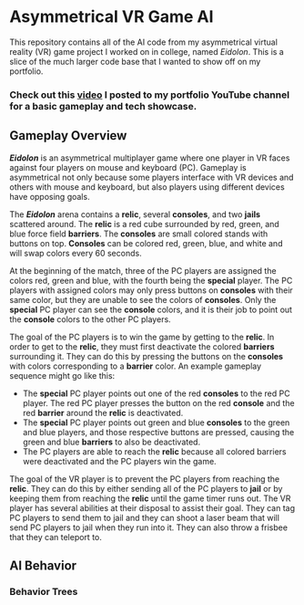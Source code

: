 # Asymmetrical VR Game AI
This repository contains all of the AI code from my asymmetrical virtual reality (VR) game project I worked on in college, named *Eidolon*. This is a slice of the much larger code base that I wanted to show off on my portfolio. 

### Check out this [video](https://youtu.be/dneIoCeTpTM?si=D8zD-7PSECiqe2Cy) I posted to my portfolio YouTube channel for a basic gameplay and tech showcase.

## Gameplay Overview
***Eidolon*** is an asymmetrical multiplayer game where one player in VR faces against four players on mouse and keyboard (PC). Gameplay is asymmetrical not only because some players interface with VR devices and others with mouse and keyboard, but also players using different devices have opposing goals.

The ***Eidolon*** arena contains a **relic**, several **consoles**, and two **jails** scattered around. The **relic** is a red cube surrounded by red, green, and blue force field **barriers**. The **consoles** are small colored stands with buttons on top. **Consoles** can be colored red, green, blue, and white and will swap colors every 60 seconds.

At the beginning of the match, three of the PC players are assigned the colors red, green and blue, with the fourth being the **special** player. The PC players with assigned colors may only press buttons on **consoles** with their same color, but they are unable to see the colors of **consoles**. Only the **special** PC player can see the **console** colors, and it is their job to point out the **console** colors to the other PC players. 

The goal of the PC players is to win the game by getting to the **relic**. In order to get to the **relic**, they must first deactivate the colored **barriers** surrounding it. They can do this by pressing the buttons on the **consoles** with colors corresponding to a **barrier** color. An example gameplay sequence might go like this:

- The **special** PC player points out one of the red **consoles** to the red PC player. The red PC player presses the button on the red **console** and the red **barrier** around the **relic** is deactivated. 
- The **special** PC player points out green and blue **consoles** to the green and blue players, and those respective buttons are pressed, causing the green and blue **barriers** to also be deactivated.
- The PC players are able to reach the **relic** because all colored barriers were deactivated and the PC players win the game.

The goal of the VR player is to prevent the PC players from reaching the **relic**. They can do this by either sending all of the PC players to **jail** or by keeping them from reaching the **relic** until the game timer runs out. The VR player has several abilities at their disposal to assist their goal. They can tag PC players to send them to jail and they can shoot a laser beam that will send PC players to jail when they run into it. They can also throw a frisbee that they can teleport to.

## AI Behavior

### Behavior Trees